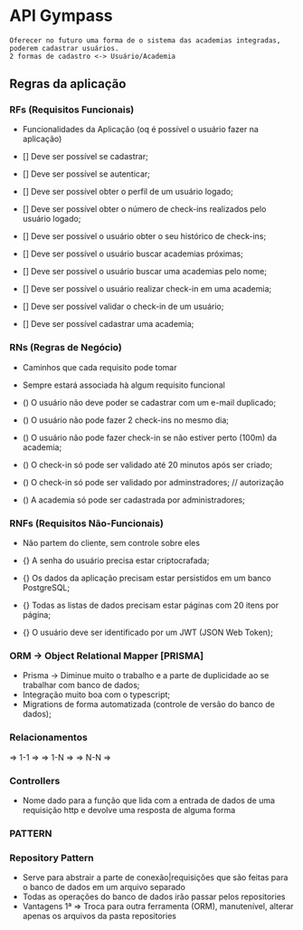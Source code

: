 # API Gympass

####
    Oferecer no futuro uma forma de o sistema das academias integradas, poderem cadastrar usuários.
    2 formas de cadastro <-> Usuário/Academia
####

## Regras da aplicação

### RFs (Requisitos Funcionais)

- Funcionalidades da Aplicação (oq é possível o usuário fazer na aplicação)

- [] Deve ser possível se cadastrar;
- [] Deve ser possível se autenticar;
- [] Deve ser possível obter o perfil de um usuário logado;
- [] Deve ser possível obter o número de check-ins realizados pelo usuário logado;
- [] Deve ser possível o usuário obter o seu histórico de check-ins;
- [] Deve ser possível o usuário buscar academias próximas;
- [] Deve ser possível o usuário buscar uma academias pelo nome;
- [] Deve ser possível o usuário realizar check-in em uma academia;
- [] Deve ser possível validar o check-in de um usuário;
- [] Deve ser possível cadastrar uma academia;

### RNs (Regras de Negócio)

- Caminhos que cada requisito pode tomar
- Sempre estará associada hà algum requisito funcional

- () O usuário não deve poder se cadastrar com um e-mail duplicado;
- () O usuário não pode fazer 2 check-ins no mesmo dia;
- () O usuário não pode fazer check-in se não estiver perto (100m) da academia;
- () O check-in só pode ser validado até 20 minutos após ser criado;
- () O check-in só pode ser validado por adminstradores; // autorização
- () A academia só pode ser cadastrada por administradores;

### RNFs (Requisitos Não-Funcionais)

- Não partem do cliente, sem controle sobre eles

- {} A senha do usuário precisa estar criptocrafada;
- {} Os dados da aplicação precisam estar persistidos em um banco PostgreSQL;
- {} Todas as listas de dados precisam estar páginas com 20 itens por página;
- {} O usuário deve ser identificado por um JWT (JSON Web Token);

### ORM -> Object Relational Mapper [PRISMA]

- Prisma -> Diminue muito o trabalho e a parte de duplicidade ao se trabalhar com banco de dados;
- Integração muito boa com o typescript;
- Migrations de forma automatizada (controle de versão do banco de dados);

### Relacionamentos

=> 1-1 =>
=> 1-N =>
=> N-N =>

### Controllers

<!-- app.post('/users', controller) -->

- Nome dado para a função que lida com a entrada de dados de uma requisição http e devolve uma resposta de alguma forma

### PATTERN

### Repository Pattern

- Serve para abstrair a parte de conexão|requisições que são feitas para o banco de dados em  um arquivo separado
- Todas as operações do banco de dados irão passar pelos repositories
- Vantagens
  1ª => Troca para outra ferramenta (ORM), manutenível, alterar apenas os arquivos da pasta repositories